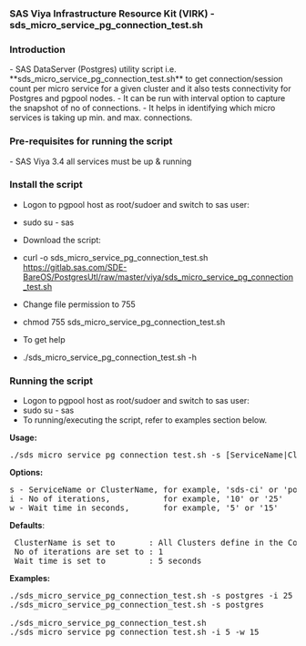 <h3> SAS Viya Infrastructure Resource Kit (VIRK) - sds_micro_service_pg_connection_test.sh <h3> 

<h3> Introduction </h3>
- SAS DataServer (Postgres) utility script i.e. **sds_micro_service_pg_connection_test.sh** to get connection/session count per micro service for a given cluster and it also tests connectivity for Postgres and pgpool nodes.
- It can be run with interval option to capture the snapshot of no of connections.
- It helps in identifying which micro services is taking up min. and max. connections.

<h3> Pre-requisites for running the script </h3>
- SAS Viya 3.4 all services must be up & running

<h3> Install the script </h3>

- Logon to pgpool host as root/sudoer and switch to sas user:
 - sudo su - sas
 
- Download the script:
 - curl -o sds_micro_service_pg_connection_test.sh https://gitlab.sas.com/SDE-BareOS/PostgresUtl/raw/master/viya/sds_micro_service_pg_connection_test.sh
   
- Change file permission to 755
 - chmod 755 sds_micro_service_pg_connection_test.sh
   
- To get help
 - ./sds_micro_service_pg_connection_test.sh -h

<h3> Running the script </h3>

- Logon to pgpool host as root/sudoer and switch to sas user:
 - sudo su - sas
 - To running/executing the script, refer to examples section below.

**Usage:**
<pre>
./sds_micro_service_pg_connection_test.sh -s [ServiceName|ClusterName] -i [No of iterations] -w [Wait time]
</pre>

**Options:** 
<pre>
s - ServiceName or ClusterName, for example, 'sds-ci' or 'postgres' - Optional parameter
i - No of iterations,           for example, '10' or '25'           - Optional parameter
w - Wait time in seconds,       for example, '5' or '15'            - Optional parameter
</pre>

 **Defaults**:
<pre>
 ClusterName is set to       : All Clusters define in the Consul
 No of iterations are set to : 1
 Wait time is set to         : 5 seconds
</pre>

 **Examples:** 
<pre>
./sds_micro_service_pg_connection_test.sh -s postgres -i 25 -w 10   :-> One cluster  and 25 iterations, wait 10 seconds
./sds_micro_service_pg_connection_test.sh -s postgres               :-> One cluster  and  1 iteration , wait  5 seconds

./sds_micro_service_pg_connection_test.sh                           :-> All clusters and  1 iteration , wait  5 seconds
./sds_micro_service_pg_connection_test.sh -i 5 -w 15                :-> All clusters and  5 iterations, wait 15 seconds
</pre>
